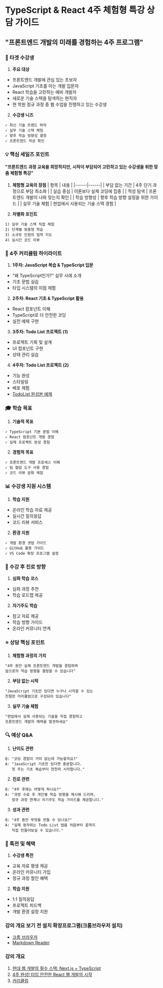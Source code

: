 # TypeScript & React 4주 체험형 특강 상담 가이드

## "프론트엔드 개발의 미래를 경험하는 4주 프로그램"

### 🎯 타겟 수강생

1. **주요 대상**

- 프론트엔드 개발에 관심 있는 초보자
- JavaScript 기초를 아는 개발 입문자
- React 학습을 고민하는 예비 개발자
- 새로운 기술 스택을 탐색하는 현직자
- 현 학원 정규 과정 중 웹 수업을 진행하고 있는 수강생

2. **수강생 니즈**

```
✓ 최신 기술 트렌드 파악
✓ 실무 기술 스택 체험
✓ 향후 학습 방향성 결정
✓ 프론트엔드 적성 확인
```

### 💡 핵심 세일즈 포인트

#### "프론트엔드 과정 교육을 희망하지만, 시작이 부담되어 고민하고 있는 수강생을 위한 맞춤 체험형 특강"

1. **체험형 교육의 장점**
   | 항목 | 내용 |
   |------|------|
   | 부담 없는 기간 | 4주 단기 과정으로 부담 최소화 |
   | 실습 중심 | 이론보다 실제 코딩에 집중 |
   | 적성 탐색 | 프론트엔드 개발이 나와 맞는지 확인 |
   | 학습 방향성 | 향후 학습 방향 설정을 위한 가이드 |
   | 실무 기술 체험 | 현업에서 사용되는 기술 스택 경험 |

2. **차별화 포인트**

```
1) 실무 기술 스택 직접 체험
2) 단계별 맞춤형 학습
3) 소규모 인원의 밀착 지도
4) 실시간 코드 리뷰
```

### 📝 4주 커리큘럼 하이라이트

1. **1주차: JavaScript 복습 & TypeScript 입문**

- "왜 TypeScript인가?" 실무 사례 소개
- 기초 문법 실습
- 타입 시스템의 이점 체험

2. **2주차: React 기초 & TypeScript 활용**

- React 컴포넌트 이해
- TypeScript로 더 안전한 코딩
- 실전 예제 구현

3. **3주차: Todo List 프로젝트 (1)**

- 프로젝트 기획 및 설계
- UI 컴포넌트 구현
- 상태 관리 실습

4. **4주차: Todo List 프로젝트 (2)**

- 기능 완성
- 스타일링
- 배포 체험
- [TodoList 완성본 예제](https://cdpn.io/pen/debug/qEBPLPb#/main)

### 🎓 학습 목표

1. **기술적 목표**

```
✓ TypeScript 기본 문법 이해
✓ React 컴포넌트 개발 경험
✓ 실제 프로젝트 완성 경험
```

2. **경험적 목표**

```
✓ 프론트엔드 개발 프로세스 이해
✓ 팀 협업 도구 사용 경험
✓ 코드 리뷰 문화 체험
```

### 📊 수강생 지원 시스템

1. **학습 지원**

- 온라인 학습 자료 제공
- 실시간 질의응답
- 코드 리뷰 서비스

2. **환경 지원**

```
✓ 개발 환경 셋업 가이드
✓ GitHub 활용 가이드
✓ VS Code 확장 프로그램 설정
```

### 💪 수강 후 진로 방향

1. **심화 학습 코스**

- 심화 과정 추천
- 학습 로드맵 제공

2. **자기주도 학습**

- 참고 자료 제공
- 학습 방향 가이드
- 온라인 커뮤니티 연계

### ⭐ 상담 핵심 포인트

1. **체험형 과정의 가치**

```
"4주 동안 실제 프론트엔드 개발을 경험하며
앞으로의 학습 방향을 결정할 수 있습니다"
```

2. **부담 없는 시작**

```
"JavaScript 기초만 있다면 누구나 시작할 수 있는
친절한 커리큘럼으로 구성되어 있습니다"
```

3. **실무 기술 체험**

```
"현업에서 실제 사용되는 기술을 직접 경험하고
프론트엔드 개발의 매력을 발견하세요"
```

### 🔍 예상 Q&A

1. **난이도 관련**

```
Q: "코딩 경험이 거의 없는데 가능할까요?"
A: "JavaScript 기초만 있다면 충분합니다.
   첫 주는 기초 복습부터 천천히 시작합니다."
```

2. **진로 관련**

```
Q: "4주 후에는 어떻게 하나요?"
A: "과정 수료 후 개인별 학습 방향을 제시해 드리며,
   정규 과정 연계나 자기주도 학습 가이드를 제공합니다."
```

3. **성과 관련**

```
Q: "4주 동안 무엇을 만들 수 있나요?"
A: "실제 동작하는 Todo List 앱을 처음부터 끝까지
   직접 만들어보실 수 있습니다."
```

### 🎁 특전 및 혜택

1. **수강생 특전**

- 교육 자료 평생 제공
- 온라인 커뮤니티 가입
- 정규 과정 할인 혜택

2. **학습 지원**

- 1:1 질의응답
- 프로젝트 피드백
- 개발 환경 설정 지원

### 강의 개요 보기 전 설치 확장프로그램(크롬브라우저 설치)

- [크롬 브라우저](https://www.google.com/intl/ko_kr/chrome/)
- [Markdown Reader](https://chromewebstore.google.com/detail/markdown-reader/medapdbncneneejhbgcjceippjlfkmkg?hl=ko&authuser=0)

### 강의 개요

1. [현대 웹 개발의 필수 스택: Next.js + TypeScript](https://sangwon7242.github.io/programming-curriculum/programming-curriculum/special-lectures/react-typescript/react-typescript-goal.md)
2. [4주 완성! 타입 안전한 React 웹 개발의 시작](https://sangwon7242.github.io/programming-curriculum/programming-curriculum/special-lectures/react-typescript/react-typescript-plan.md)
3. [커리큘럼](https://sangwon7242.github.io/programming-curriculum/programming-curriculum/special-lectures/react-typescript/react-typescript.md)
